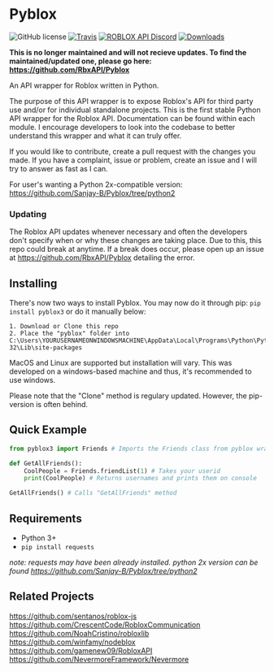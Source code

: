 # Pyblox

![GitHub license](https://img.shields.io/badge/license-MIT-blue.svg)
[![Travis](https://img.shields.io/travis/rust-lang/rust.svg)]()
[![ROBLOX API Discord](https://img.shields.io/badge/discord-roblox%20api%20chat-blue.svg)](https://discord.gg/EDXNdAT)
[![Downloads](http://pepy.tech/badge/pyblox3)](http://pepy.tech/project/pyblox3)

**This is no longer maintained and will not recieve updates. To find the maintained/updated one, please go here: https://github.com/RbxAPI/Pyblox**

An API wrapper for Roblox written in Python.

The purpose of this API wrapper is to expose Roblox's API for third party use and/or for individual standalone projects.
This is the first stable Python API wrapper for the Roblox API. Documentation can be found within each module. I encourage
developers to look into the codebase to better understand this wrapper and what it can truly offer. 

If you would like to contribute, create a pull request with the changes you made. If you have a complaint, issue or problem, create an issue and I will try to answer as fast as I can. 

For user's wanting a Python 2x-compatible version: https://github.com/Sanjay-B/Pyblox/tree/python2

### Updating

The Roblox API updates whenever necessary and often the developers don't specify when or why these changes are taking place.
Due to this, this repo could break at anytime. If a break does occur, please open up an issue at https://github.com/RbxAPI/Pyblox detailing the error.

## Installing
There's now two ways to install Pyblox. 
You may now do it through pip: 
``pip install pyblox3``
or do it manually below:
```
1. Download or Clone this repo
2. Place the "pyblox" folder into C:\Users\YOURUSERNAMEONWINDOWSMACHINE\AppData\Local\Programs\Python\Python35-32\Lib\site-packages
```
MacOS and Linux are supported but installation will vary.
This was developed on a windows-based machine and thus, it's recommended to use windows.

Please note that the "Clone" method is regulary updated. However, the pip-version is often behind.

## Quick Example

```py
from pyblox3 import Friends # Imports the Friends class from pyblox wrapper 

def GetAllFriends():
	CoolPeople = Friends.friendList(1) # Takes your userid
	print(CoolPeople) # Returns usernames and prints them on console

GetAllFriends() # Calls "GetAllFriends" method
```

## Requirements

- Python 3+
- ``pip install requests``

*note: requests may have been already installed.*
*python 2x version can be found https://github.com/Sanjay-B/Pyblox/tree/python2*

## Related Projects
https://github.com/sentanos/roblox-js
https://github.com/CrescentCode/RobloxCommunication
https://github.com/NoahCristino/robloxlib
https://github.com/winfamy/nodeblox
https://github.com/gamenew09/RobloxAPI
https://github.com/NevermoreFramework/Nevermore
